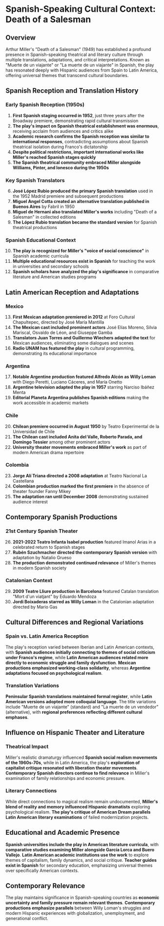 # Spanish-Speaking Cultural Context: Death of a Salesman

## Overview
Arthur Miller's "Death of a Salesman" (1949) has established a profound presence in Spanish-speaking theatrical and literary culture through multiple translations, adaptations, and critical interpretations. Known as "Muerte de un viajante" or "La muerte de un viajante" in Spanish, the play has resonated deeply with Hispanic audiences from Spain to Latin America, offering universal themes that transcend cultural boundaries.

## Spanish Reception and Translation History

### Early Spanish Reception (1950s)
1. **First Spanish staging occurred in 1952**, just three years after the Broadway premiere, demonstrating rapid cultural transmission
2. **The play's impact on Spanish theatrical establishment was enormous**, receiving acclaim from audiences and critics alike
3. **Academic research confirms the Spanish reception was similar to international responses**, contradicting assumptions about Spanish theatrical isolation during Franco's dictatorship
4. **Despite political restrictions, important international works like Miller's reached Spanish stages quickly**
5. **The Spanish theatrical community embraced Miller alongside Williams, Pinter, and Ionesco during the 1950s**

### Key Spanish Translators
6. **José López Rubio produced the primary Spanish translation** used in the 1952 Madrid premiere and subsequent productions
7. **Miguel Angel Cotta created an alternative translation published in Buenos Aires** by Fabril in 1950
8. **Miguel de Hernani also translated Miller's works** including "Death of a Salesman" in collected editions
9. **The López Rubio translation became the standard version** for Spanish theatrical productions

### Spanish Educational Context
10. **The play is recognized for Miller's "voice of social conscience"** in Spanish academic curricula
11. **Multiple educational resources exist in Spanish** for teaching the work in universities and secondary schools
12. **Spanish scholars have analyzed the play's significance** in comparative literature and American studies programs

## Latin American Reception and Adaptations

### Mexico
13. **First Mexican adaptation premiered in 2012** at Foro Cultural Chapultepec, directed by José María Mantilla
14. **The Mexican cast included prominent actors** José Elías Moreno, Silvia Mariscal, Osvaldo de Léon, and Giuseppe Gamba
15. **Translators Juan Torres and Guillermo Wiechers adapted the text** for Mexican audiences, eliminating some dialogues and scenes
16. **Radio UNAM has featured the play** in cultural programming, demonstrating its educational importance

### Argentina
17. **Notable Argentine production featured Alfredo Alcón as Willy Loman** with Diego Peretti, Luciano Cáceres, and María Onetto
18. **Argentine television adapted the play in 1957** starring Narciso Ibáñez Menta
19. **Editorial Planeta Argentina publishes Spanish editions** making the work accessible in academic markets

### Chile
20. **Chilean premiere occurred in August 1950** by Teatro Experimental de la Universidad de Chile
21. **The Chilean cast included Anita del Valle, Roberto Parada, and Domingo Tessier** among other prominent actors
22. **University theater movements embraced Miller's work** as part of modern American drama repertoire

### Colombia
23. **Jorge Alí Triana directed a 2008 adaptation** at Teatro Nacional La Castellana
24. **Colombian production marked the first premiere** in the absence of theater founder Fanny Mikey
25. **The adaptation ran until December 2008** demonstrating sustained audience interest

## Contemporary Spanish Productions

### 21st Century Spanish Theater
26. **2021-2022 Teatro Infanta Isabel production** featured Imanol Arias in a celebrated return to Spanish stages
27. **Rubén Szuchmacher directed the contemporary Spanish version** with adaptation by Natalio Grueso
28. **The production demonstrated continued relevance** of Miller's themes in modern Spanish society

### Catalonian Context
29. **2009 Teatre Lliure production in Barcelona** featured Catalan translation "Mort d'un viatjant" by Eduardo Mendoza
30. **Jordi Boixaderas starred as Willy Loman** in the Catalonian adaptation directed by Mario Gas

## Cultural Differences and Regional Variations

### Spain vs. Latin America Reception
The play's reception varied between Iberian and Latin American contexts, with **Spanish audiences initially connecting to themes of social criticism under Franco's regime**, while **Latin American audiences related more directly to economic struggle and family dysfunction**. **Mexican productions emphasized working-class solidarity**, whereas **Argentine adaptations focused on psychological realism**.

### Translation Variations
**Peninsular Spanish translations maintained formal register**, while **Latin American versions adopted more colloquial language**. The title variations include "Muerte de un viajante" (standard) and "La muerte de un vendedor" (alternative), with **regional preferences reflecting different cultural emphases**.

## Influence on Hispanic Theater and Literature

### Theatrical Impact
Miller's realistic dramaturgy influenced **Spanish social realism movements of the 1960s-70s**, while in Latin America, the play's **exploration of capitalist critique resonated with liberation theater movements**. **Contemporary Spanish directors continue to find relevance** in Miller's examination of family relationships and economic pressure.

### Literary Connections
While direct connections to magical realism remain undocumented, **Miller's blend of reality and memory influenced Hispanic dramatists** exploring psychological realism. **The play's critique of American Dream parallels Latin American literary examinations** of failed modernization projects.

## Educational and Academic Presence

**Spanish universities include the play in American literature curricula**, with **comparative studies examining Miller alongside García Lorca and Buero Vallejo**. **Latin American academic institutions use the work** to explore themes of capitalism, family dynamics, and social critique. **Teacher guides exist in Spanish** for secondary education, emphasizing universal themes over specifically American contexts.

## Contemporary Relevance

The play maintains significance in Spanish-speaking countries as **economic uncertainty and family pressure remain relevant themes**. **Contemporary productions emphasize parallels** between Willy Loman's struggles and modern Hispanic experiences with globalization, unemployment, and generational conflict.